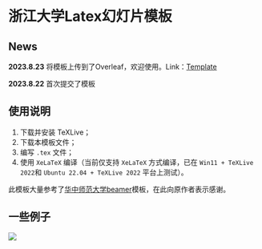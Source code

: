 # 浙江大学Latex幻灯片模板

## News

**2023.8.23** 将模板上传到了Overleaf，欢迎使用。Link：[Template](https://www.overleaf.com/latex/templates/zhe-jiang-da-xue-beamer-mo-ban-zju-beamer-template/jhtfvynrcbrg)

**2023.8.22** 首次提交了模板

## 使用说明
1. 下载并安装 TeXLive；
2. 下载本模板文件；
3. 编写 ```.tex``` 文件；
4. 使用 ```XeLaTeX``` 编译（当前仅支持 ```XeLaTeX``` 方式编译，已在 ```Win11 +
TeXLive 2022```和 ```Ubuntu 22.04 + TeXLive 2022``` 平台上测试）。


此模板大量参考了[华中师范大学beamer](https://github.com/K-JW/CCNU_BeamerTemplate)模板，在此向原作者表示感谢。

## 一些例子
![](https://github.com/qiyuan-chen/ZJU-Beamer-Template/blob/main/figures/ZJU_BeamerTemplate_page-0001.jpg)

